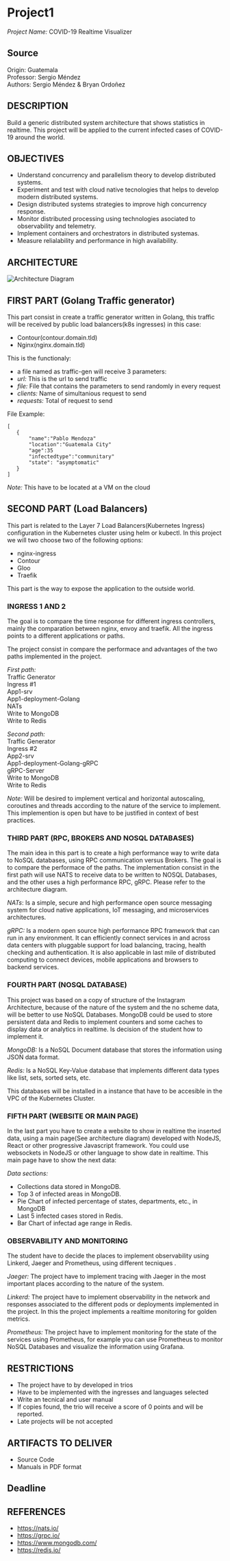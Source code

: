 # Project1

*Project Name:* COVID-19 Realtime Visualizer

## Source
Origin: Guatemala  
Professor: Sergio Méndez  
Authors: Sergio Méndez & Bryan Ordoñez

## DESCRIPTION
Build a generic distributed system architecture that shows statistics in realtime. This project will be applied to the current infected cases of COVID-19 around the world.
 
## OBJECTIVES
- Understand concurrency and parallelism theory to develop distributed systems.
- Experiment and test with cloud native tecnologies that helps to develop modern distributed systems.
- Design distributed systems strategies to improve high concurrency response.
- Monitor distributed processing using technologies asociated to observability and telemetry.
- Implement containers and orchestrators in distributed systemas.
- Measure relialability and performance in high availability.

## ARCHITECTURE
![Architecture Diagram](project1.png)


## FIRST PART (Golang Traffic generator)
This part consist in create a traffic generator written in Golang, this traffic will be received by public load balancers(k8s ingresses) in this case:
- Contour(contour.domain.tld)
- Nginx(nginx.domain.tld)
  
This is the functionaly:
- a file named as traffic-gen will receive 3 parameters:
 - *url:* This is the url to send traffic
 - *file:* File that contains the parameters to send randomly in every request
 - *clients:* Name of simultanious request to send
 - *requests:* Total of request to send

 File Example:
 ```
[
    {
        "name":"Pablo Mendoza"
        "location":"Guatemala City"
        "age":35
        "infectedtype":"communitary"
        "state": "asymptomatic"
    }
]
 ```
*Note:* This have to be located at a VM on the cloud

## SECOND PART (Load Balancers)
This part is related to the Layer 7 Load Balancers(Kubernetes Ingress) configuration in the Kubernetes cluster using helm or kubectl. In this project we will two choose two of the following options:
- nginx-ingress
- Contour
- Gloo
- Traefik
  
This part is the way to expose the application to the outside world.
  
### INGRESS 1 AND 2
The goal is to compare the time response for different ingress controllers, mainly the comparation between nginx, envoy and traefik. All the ingress points to a different applications or paths.
  
The project consist in compare the performace and advantages of the two paths implemented in the project.
  
*First path:*  
Traffic Generator  
Ingress #1  
App1-srv  
App1-deployment-Golang  
NATs  
Write to MongoDB  
Write to Redis  

*Second path:*  
Traffic Generator  
Ingress #2  
App2-srv  
App1-deployment-Golang-gRPC  
gRPC-Server  
Write to MongoDB  
Write to Redis  
  
*Note:* Will be desired to implement vertical and horizontal autoscaling, coroutines and threads according to the nature of the service to implement. This implemention is open but have to be justified in context of best practices.

### THIRD PART (RPC, BROKERS AND NOSQL DATABASES)
The main idea in this part is to create a high performance way to write data to NoSQL databases, using RPC communication versus Brokers. The goal is to compare the performace of the paths. The implementation consist in the first path will use NATS to receive data to be written to NOSQL Databases, and the other uses a high performance RPC, gRPC. Please refer to the architecture diagram.
  
*NATs*: Is a simple, secure and high performance open source messaging system for cloud native applications, IoT messaging, and microservices architectures.
  
*gRPC:* Is a modern open source high performance RPC framework that can run in any environment. It can efficiently connect services in and across data centers with pluggable support for load balancing, tracing, health checking and authentication. It is also applicable in last mile of distributed computing to connect devices, mobile applications and browsers to backend services.
  
### FOURTH PART (NOSQL DATABASE)
This project was based on a copy of structure of the Instagram Architecture, because of the nature of the system and the no scheme data, will be better to use NoSQL Databases. MongoDB could be used to store persistent data and Redis to implement counters and some caches to display data or analytics in realtime. Is decision of the student how to implement it.
  
*MongoDB:* Is a NoSQL Document database that stores the information using JSON data format.
  
*Redis:* Is a NoSQL Key-Value database that implements different data types like list, sets, sorted sets, etc.
  
This databases will be installed in a instance that have to be accesible in the VPC of the Kubernetes Cluster.

### FIFTH PART (WEBSITE OR MAIN PAGE)
In the last part you have to create a website to show in realtime the inserted data, using a main page(See architecture diagram) developed with NodeJS, React or other progressive Javascript framework. You could use websockets in NodeJS or other language to show date in realtime. This main page have to show the next data:
  
*Data sections:*
- Collections data stored in MongoDB.
- Top 3 of infected areas in MongoDB.
- Pie Chart of infected percentage of states, departments, etc., in MongoDB
- Last 5 infected cases stored in Redis.
- Bar Chart of infectad age range in Redis.

### OBSERVABILITY AND MONITORING
The student have to decide the places to implement observability using Linkerd, Jaeger and Prometheus, using different tecniques .
  
*Jaeger:* The project have to implement tracing with Jaeger in the most important places according to the nature of the system.

*Linkerd:* The project have to implement observability in the network and responses associated to the different pods or deployments implemented in the project. In this the project implements a realtime monitoring for golden metrics.
  
*Prometheus:* The project have to implement monitoring for the state of the services using Prometheus, for example you can use Prometheus to monitor NoSQL Databases and visualize the information using Grafana.

## RESTRICTIONS
- The project have to by developed in trios
- Have to be implemented with the ingresses and languages selected
- Write an tecnical and user manual
- If copies found, the trio will receive a score of 0 points and will be reported.
- Late projects will be not accepted
 
## ARTIFACTS TO DELIVER
- Source Code
- Manuals in PDF format

## Deadline
<Include date of Deadline here>

## REFERENCES
- https://nats.io/
- https://grpc.io/
- https://www.mongodb.com/
- https://redis.io/